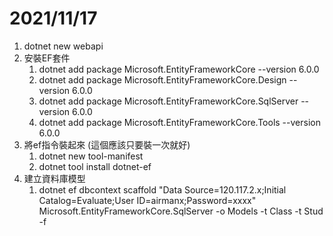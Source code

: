 # 2021/11/17
1. dotnet new webapi
2. 安裝EF套件
   1. dotnet add package Microsoft.EntityFrameworkCore --version 6.0.0
   2. dotnet add package Microsoft.EntityFrameworkCore.Design --version 6.0.0
   3. dotnet add package Microsoft.EntityFrameworkCore.SqlServer --version 6.0.0
   4. dotnet add package Microsoft.EntityFrameworkCore.Tools --version 6.0.0
3. 將ef指令裝起來 (這個應該只要裝一次就好)
   1. dotnet new tool-manifest
   2. dotnet tool install dotnet-ef
4. 建立資料庫模型
   1. dotnet ef dbcontext scaffold "Data Source=120.117.2.x;Initial Catalog=Evaluate;User ID=airmanx;Password=xxxx" Microsoft.EntityFrameworkCore.SqlServer -o  Models -t Class -t Stud -f

